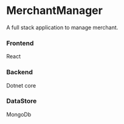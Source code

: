 # MerchantManager

A full stack application to manage merchant.
### Frontend
React
### Backend
Dotnet core
### DataStore
MongoDb
